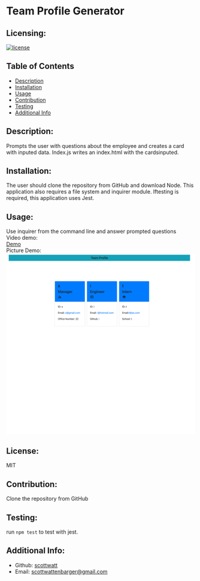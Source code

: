 
# Team Profile Generator
## Licensing:
[![license](https://img.shields.io/badge/license-MIT-blue)](https://shields.io)
## Table of Contents 
- [Description](#description)
- [Installation](#installation)
- [Usage](#usage)
- [Contribution](#contribution)
- [Testing](#testing)
- [Additional Info](#additional-info)
## Description:
Prompts the user with questions about the employee and creates a card with inputed data. Index.js writes an index.html with the cardsinputed.
## Installation:
The user should clone the repository from GitHub and download Node. This application also requires a file system and inquirer module. Iftesting is required, this application uses Jest.
## Usage:
Use inquirer from the command line and answer prompted questions<br>
Video demo: <br>
[Demo](https://drive.google.com/file/d/16VbPmCydJHxgXAJzghtTQmmtTRMZ3ZfU/view?usp=sharing)<br>
Picture Demo: <br>
![Screenshot](./assets/demo.png)
## License:
MIT
## Contribution:
Clone the repository from GitHub
## Testing:
run `npm test` to test with jest.
## Additional Info:
- Github: [scottwatt](https://github.com/scottwatt)
- Email: scottwattenbarger@gmail.com 
  